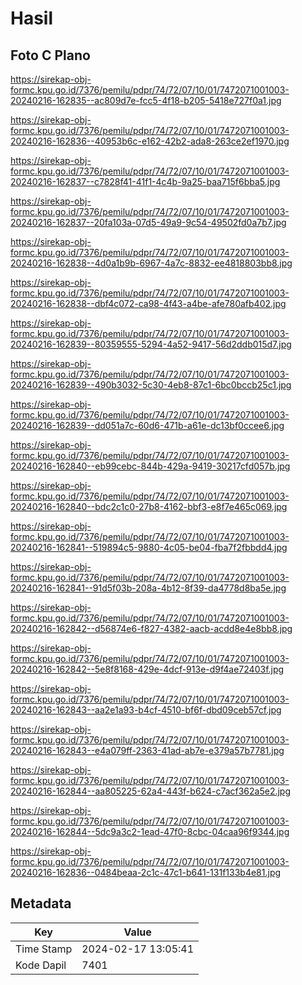# Hasil

## Foto C Plano

https://sirekap-obj-formc.kpu.go.id/7376/pemilu/pdpr/74/72/07/10/01/7472071001003-20240216-162835--ac809d7e-fcc5-4f18-b205-5418e727f0a1.jpg

https://sirekap-obj-formc.kpu.go.id/7376/pemilu/pdpr/74/72/07/10/01/7472071001003-20240216-162836--40953b6c-e162-42b2-ada8-263ce2ef1970.jpg

https://sirekap-obj-formc.kpu.go.id/7376/pemilu/pdpr/74/72/07/10/01/7472071001003-20240216-162837--c7828f41-41f1-4c4b-9a25-baa715f6bba5.jpg

https://sirekap-obj-formc.kpu.go.id/7376/pemilu/pdpr/74/72/07/10/01/7472071001003-20240216-162837--20fa103a-07d5-49a9-9c54-49502fd0a7b7.jpg

https://sirekap-obj-formc.kpu.go.id/7376/pemilu/pdpr/74/72/07/10/01/7472071001003-20240216-162838--4d0a1b9b-6967-4a7c-8832-ee4818803bb8.jpg

https://sirekap-obj-formc.kpu.go.id/7376/pemilu/pdpr/74/72/07/10/01/7472071001003-20240216-162838--dbf4c072-ca98-4f43-a4be-afe780afb402.jpg

https://sirekap-obj-formc.kpu.go.id/7376/pemilu/pdpr/74/72/07/10/01/7472071001003-20240216-162839--80359555-5294-4a52-9417-56d2ddb015d7.jpg

https://sirekap-obj-formc.kpu.go.id/7376/pemilu/pdpr/74/72/07/10/01/7472071001003-20240216-162839--490b3032-5c30-4eb8-87c1-6bc0bccb25c1.jpg

https://sirekap-obj-formc.kpu.go.id/7376/pemilu/pdpr/74/72/07/10/01/7472071001003-20240216-162839--dd051a7c-60d6-471b-a61e-dc13bf0ccee6.jpg

https://sirekap-obj-formc.kpu.go.id/7376/pemilu/pdpr/74/72/07/10/01/7472071001003-20240216-162840--eb99cebc-844b-429a-9419-30217cfd057b.jpg

https://sirekap-obj-formc.kpu.go.id/7376/pemilu/pdpr/74/72/07/10/01/7472071001003-20240216-162840--bdc2c1c0-27b8-4162-bbf3-e8f7e465c069.jpg

https://sirekap-obj-formc.kpu.go.id/7376/pemilu/pdpr/74/72/07/10/01/7472071001003-20240216-162841--519894c5-9880-4c05-be04-fba7f2fbbdd4.jpg

https://sirekap-obj-formc.kpu.go.id/7376/pemilu/pdpr/74/72/07/10/01/7472071001003-20240216-162841--91d5f03b-208a-4b12-8f39-da4778d8ba5e.jpg

https://sirekap-obj-formc.kpu.go.id/7376/pemilu/pdpr/74/72/07/10/01/7472071001003-20240216-162842--d56874e6-f827-4382-aacb-acdd8e4e8bb8.jpg

https://sirekap-obj-formc.kpu.go.id/7376/pemilu/pdpr/74/72/07/10/01/7472071001003-20240216-162842--5e8f8168-429e-4dcf-913e-d9f4ae72403f.jpg

https://sirekap-obj-formc.kpu.go.id/7376/pemilu/pdpr/74/72/07/10/01/7472071001003-20240216-162843--aa2e1a93-b4cf-4510-bf6f-dbd09ceb57cf.jpg

https://sirekap-obj-formc.kpu.go.id/7376/pemilu/pdpr/74/72/07/10/01/7472071001003-20240216-162843--e4a079ff-2363-41ad-ab7e-e379a57b7781.jpg

https://sirekap-obj-formc.kpu.go.id/7376/pemilu/pdpr/74/72/07/10/01/7472071001003-20240216-162844--aa805225-62a4-443f-b624-c7acf362a5e2.jpg

https://sirekap-obj-formc.kpu.go.id/7376/pemilu/pdpr/74/72/07/10/01/7472071001003-20240216-162844--5dc9a3c2-1ead-47f0-8cbc-04caa96f9344.jpg

https://sirekap-obj-formc.kpu.go.id/7376/pemilu/pdpr/74/72/07/10/01/7472071001003-20240216-162836--0484beaa-2c1c-47c1-b641-131f133b4e81.jpg


## Metadata

| Key        | Value               |
| ---------- | ------------------- |
| Time Stamp | 2024-02-17 13:05:41 |
| Kode Dapil | 7401                |



